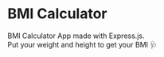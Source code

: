 # BMI Calculator
BMI Calculator App made with Express.js.<br>
Put your weight and height to get your BMI 🩺
